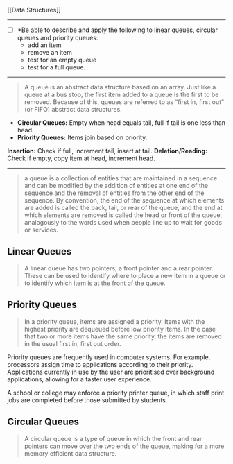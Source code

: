 [[Data Structures]]

---
- [ ] *Be able to describe and apply the following to linear queues, circular queues and priority queues:
	- add an item
	- remove an item
	- test for an empty queue
	- test for a full queue.
---
>A queue is an abstract data structure based on an array. Just like a queue at a bus stop, the first item added to a queue is the first to be removed. Because of this, queues are referred to as “first in, first out” (or FIFO) abstract data structures.

- **Circular Queues:** Empty when head equals tail, full if tail is one less than head.
- **Priority Queues:** Items join based on priority.

**Insertion:** Check if full, increment tail, insert at tail.
**Deletion/Reading:** Check if empty, copy item at head, increment head.

---
>a queue is a collection of entities that are maintained in a sequence and can be modified by the addition of entities at one end of the sequence and the removal of entities from the other end of the sequence. By convention, the end of the sequence at which elements are added is called the back, tail, or rear of the queue, and the end at which elements are removed is called the head or front of the queue, analogously to the words used when people line up to wait for goods or services.
## Linear Queues
>A linear queue has two pointers, a front pointer and a rear pointer. These can be used to identify where to place a new item in a queue or to identify which item is at the front of the queue.
## Priority Queues
>In a priority queue, items are assigned a priority. Items with the highest priority are dequeued before low priority items. In the case that two or more items have the same priority, the items are removed in the usual first in, first out order.

Priority queues are frequently used in computer systems. For example, processors assign time to applications according to their priority. Applications currently in use by the user are prioritised over background applications, allowing for a faster user experience. 

A school or college may enforce a priority printer queue, in which staff print jobs are completed before those submitted by students.

## Circular Queues
>A circular queue is a type of queue in which the front and rear pointers can move over the two ends of the queue, making for a more memory efficient data structure.

